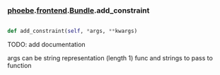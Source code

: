 ### [phoebe](phoebe.md).[frontend](phoebe.frontend.md).[Bundle](phoebe.frontend.Bundle.md).add_constraint

```py

def add_constraint(self, *args, **kwargs)

```



TODO: add documentation

args can be string representation (length 1)
func and strings to pass to function

